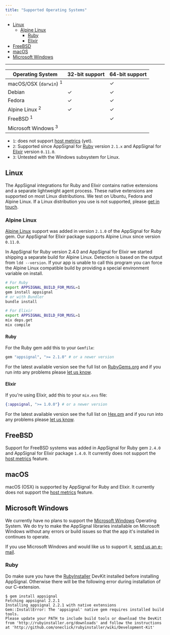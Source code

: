 ```yaml
---
title: "Supported Operating Systems"
---
```


- [Linux](#linux)
  - [Alpine Linux](#alpine-linux)
      - [Ruby](#alpine-linux-ruby)
      - [Elixir](#alpine-linux-elixir)
- [FreeBSD](#freebsd)
- [macOS](#macos)
- [Microsoft Windows](#microsoft-windows)

---

| Operating System                  | 32-bit support | 64-bit support |
| --------------------------------- | -------------- | -------------- |
| macOS/OSX (`darwin`) <sup>1</sup> |                | ✓              |
| Debian                            | ✓              | ✓              |
| Fedora                            | ✓              | ✓              |
| Alpine Linux <sup>2</sup>         | ✓              | ✓              |
| FreeBSD <sup>1</sup>              |                | ✓              |
| Microsoft Windows <sup>3</sup>    |                |                |

- `1`: does not support [host metrics][host-metrics] (yet).
- `2`: Supported since AppSignal for [Ruby](/ruby) version `2.1.x` and AppSignal for [Elixir](/elixir) version `0.11.0`.
- `3`: Untested with the Windows subsystem for Linux.

## Linux

The AppSignal integrations for Ruby and Elixir contains native extensions and a separate lightweight agent process. These native extensions are supported on most Linux distributions. We test on Ubuntu, Fedora and Alpine Linux. If a Linux distribution you use is not supported, please [get in touch](mailto:support@appsignal.com).

### Alpine Linux

[Alpine Linux] support was added in version `2.1.0` of the AppSignal for Ruby gem. Our AppSignal for Elixir package supports Alpine Linux since version `0.11.0`.

In AppSignal for Ruby version 2.4.0 and AppSignal for Elixir we started shipping a separate build for Alpine Linux. Detection is based on the output from `ldd --version`. If your app is unable to call this program you can force the Alpine Linux compatible build by providing a special environment variable on install.

```sh
# For Ruby
export APPSIGNAL_BUILD_FOR_MUSL=1
gem install appsignal
# or with Bundler
bundle install

# For Elixir
export APPSIGNAL_BUILD_FOR_MUSL=1
mix deps.get
mix compile
```

#### Ruby

For the Ruby gem add this to your `Gemfile`:

```ruby
gem "appsignal", ">= 2.1.0" # or a newer version
```

For the latest available version see the full list on [RubyGems.org](https://rubygems.org/gems/appsignal/versions) and if you run into any problems please [let us know](mailto:support@appsignal.com).

#### Elixir

If you're using Elixir, add this to your `mix.exs` file:

```elixir
{:appsignal, ">= 1.0.0"} # or a newer version
```

For the latest available version see the full list on [Hex.pm](https://hex.pm/packages/appsignal) and if you run into any problems please [let us know](mailto:support@appsignal.com).

## FreeBSD

Support for FreeBSD systems was added in AppSignal for Ruby gem `2.4.0` and AppSignal for Elixir package `1.4.0`. It currently does not support the [host metrics][host-metrics] feature.

## macOS

macOS (OSX) is supported by AppSignal for Ruby and Elixir. It currently does not support the [host metrics][host-metrics] feature.

## Microsoft Windows

We currently have no plans to support the [Microsoft Windows](https://www.microsoft.com/en-us/windows/) Operating System. We do try to make the AppSignal libraries installable on Microsoft Windows without any errors or build issues so that the app it's installed in continues to operate.

If you use Microsoft Windows and would like us to support it, [send us an e-mail](mailto:support@appsignal.com).

### Ruby

Do make sure you have the [RubyInstaller](https://rubyinstaller.org/) DevKit installed before installing AppSignal. Otherwise there will be the following error during installation of our C-extension.

```
$ gem install appsignal
Fetching appsignal 2.2.1
Installing appsignal 2.2.1 with native extensions
Gem::InstallError: The 'appsignal' native gem requires installed build tools.
Please update your PATH to include build tools or download the DevKit
from 'http://rubyinstaller.org/downloads' and follow the instructions
at 'http://github.com/oneclick/rubyinstaller/wiki/Development-Kit'
```

[Alpine Linux]: https://alpinelinux.org/
[musl]: https://www.musl-libc.org/
[Rust]: https://www.rust-lang.org/en-US/
[host-metrics]: /metrics/host.html
